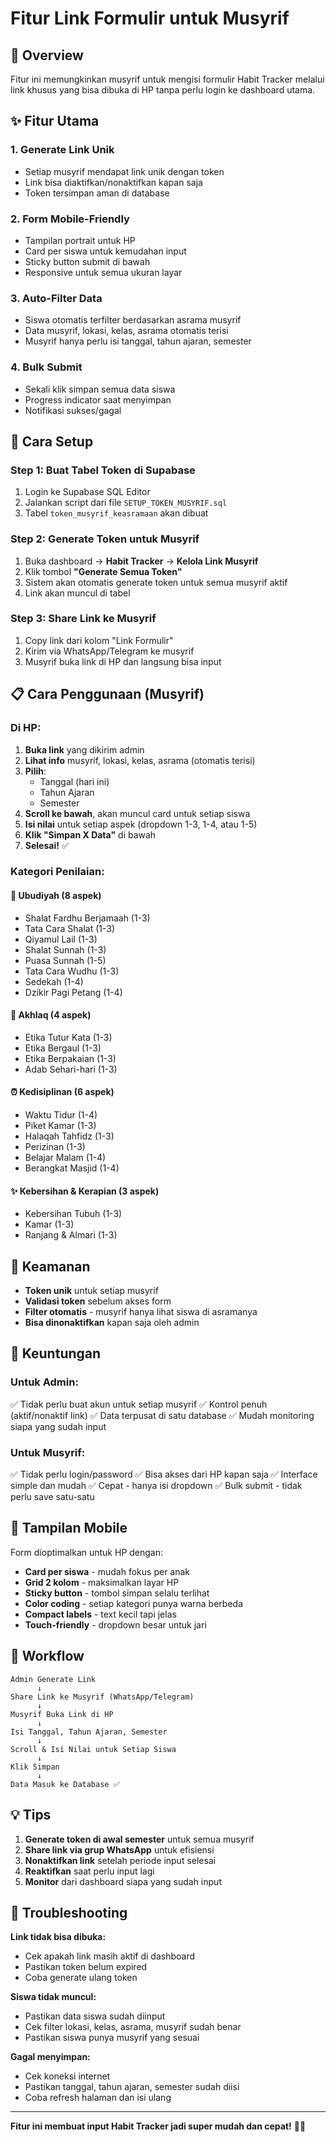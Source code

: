 # Fitur Link Formulir untuk Musyrif

## 📱 Overview

Fitur ini memungkinkan musyrif untuk mengisi formulir Habit Tracker melalui link khusus yang bisa dibuka di HP tanpa perlu login ke dashboard utama.

## ✨ Fitur Utama

### 1. Generate Link Unik
- Setiap musyrif mendapat link unik dengan token
- Link bisa diaktifkan/nonaktifkan kapan saja
- Token tersimpan aman di database

### 2. Form Mobile-Friendly
- Tampilan portrait untuk HP
- Card per siswa untuk kemudahan input
- Sticky button submit di bawah
- Responsive untuk semua ukuran layar

### 3. Auto-Filter Data
- Siswa otomatis terfilter berdasarkan asrama musyrif
- Data musyrif, lokasi, kelas, asrama otomatis terisi
- Musyrif hanya perlu isi tanggal, tahun ajaran, semester

### 4. Bulk Submit
- Sekali klik simpan semua data siswa
- Progress indicator saat menyimpan
- Notifikasi sukses/gagal

## 🚀 Cara Setup

### Step 1: Buat Tabel Token di Supabase

1. Login ke Supabase SQL Editor
2. Jalankan script dari file `SETUP_TOKEN_MUSYRIF.sql`
3. Tabel `token_musyrif_keasramaan` akan dibuat

### Step 2: Generate Token untuk Musyrif

1. Buka dashboard → **Habit Tracker** → **Kelola Link Musyrif**
2. Klik tombol **"Generate Semua Token"**
3. Sistem akan otomatis generate token untuk semua musyrif aktif
4. Link akan muncul di tabel

### Step 3: Share Link ke Musyrif

1. Copy link dari kolom "Link Formulir"
2. Kirim via WhatsApp/Telegram ke musyrif
3. Musyrif buka link di HP dan langsung bisa input

## 📋 Cara Penggunaan (Musyrif)

### Di HP:

1. **Buka link** yang dikirim admin
2. **Lihat info** musyrif, lokasi, kelas, asrama (otomatis terisi)
3. **Pilih**:
   - Tanggal (hari ini)
   - Tahun Ajaran
   - Semester
4. **Scroll ke bawah**, akan muncul card untuk setiap siswa
5. **Isi nilai** untuk setiap aspek (dropdown 1-3, 1-4, atau 1-5)
6. **Klik "Simpan X Data"** di bawah
7. **Selesai!** ✅

### Kategori Penilaian:

#### 🕌 Ubudiyah (8 aspek)
- Shalat Fardhu Berjamaah (1-3)
- Tata Cara Shalat (1-3)
- Qiyamul Lail (1-3)
- Shalat Sunnah (1-3)
- Puasa Sunnah (1-5)
- Tata Cara Wudhu (1-3)
- Sedekah (1-4)
- Dzikir Pagi Petang (1-4)

#### 💚 Akhlaq (4 aspek)
- Etika Tutur Kata (1-3)
- Etika Bergaul (1-3)
- Etika Berpakaian (1-3)
- Adab Sehari-hari (1-3)

#### ⏰ Kedisiplinan (6 aspek)
- Waktu Tidur (1-4)
- Piket Kamar (1-3)
- Halaqah Tahfidz (1-3)
- Perizinan (1-3)
- Belajar Malam (1-4)
- Berangkat Masjid (1-4)

#### ✨ Kebersihan & Kerapian (3 aspek)
- Kebersihan Tubuh (1-3)
- Kamar (1-3)
- Ranjang & Almari (1-3)

## 🔐 Keamanan

- **Token unik** untuk setiap musyrif
- **Validasi token** sebelum akses form
- **Filter otomatis** - musyrif hanya lihat siswa di asramanya
- **Bisa dinonaktifkan** kapan saja oleh admin

## 🎯 Keuntungan

### Untuk Admin:
✅ Tidak perlu buat akun untuk setiap musyrif
✅ Kontrol penuh (aktif/nonaktif link)
✅ Data terpusat di satu database
✅ Mudah monitoring siapa yang sudah input

### Untuk Musyrif:
✅ Tidak perlu login/password
✅ Bisa akses dari HP kapan saja
✅ Interface simple dan mudah
✅ Cepat - hanya isi dropdown
✅ Bulk submit - tidak perlu save satu-satu

## 📱 Tampilan Mobile

Form dioptimalkan untuk HP dengan:
- **Card per siswa** - mudah fokus per anak
- **Grid 2 kolom** - maksimalkan layar HP
- **Sticky button** - tombol simpan selalu terlihat
- **Color coding** - setiap kategori punya warna berbeda
- **Compact labels** - text kecil tapi jelas
- **Touch-friendly** - dropdown besar untuk jari

## 🔄 Workflow

```
Admin Generate Link
      ↓
Share Link ke Musyrif (WhatsApp/Telegram)
      ↓
Musyrif Buka Link di HP
      ↓
Isi Tanggal, Tahun Ajaran, Semester
      ↓
Scroll & Isi Nilai untuk Setiap Siswa
      ↓
Klik Simpan
      ↓
Data Masuk ke Database ✅
```

## 💡 Tips

1. **Generate token di awal semester** untuk semua musyrif
2. **Share link via grup WhatsApp** untuk efisiensi
3. **Nonaktifkan link** setelah periode input selesai
4. **Reaktifkan** saat perlu input lagi
5. **Monitor** dari dashboard siapa yang sudah input

## 🐛 Troubleshooting

**Link tidak bisa dibuka:**
- Cek apakah link masih aktif di dashboard
- Pastikan token belum expired
- Coba generate ulang token

**Siswa tidak muncul:**
- Pastikan data siswa sudah diinput
- Cek filter lokasi, kelas, asrama, musyrif sudah benar
- Pastikan siswa punya musyrif yang sesuai

**Gagal menyimpan:**
- Cek koneksi internet
- Pastikan tanggal, tahun ajaran, semester sudah diisi
- Coba refresh halaman dan isi ulang

---

**Fitur ini membuat input Habit Tracker jadi super mudah dan cepat!** 🚀📱
